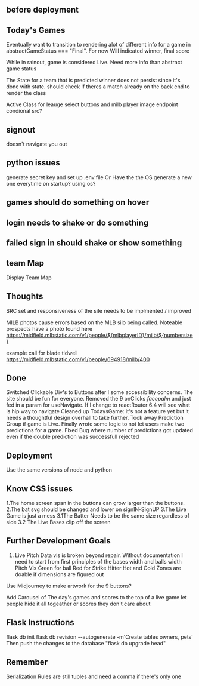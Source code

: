 ## before deployment 





## Today's Games

Eventually want to transition to rendering alot of different info for a game in 
abstractGameStatus === "Final". For now Will indicated winner, final score


While in rainout, game is considered Live. Need more info than abstract game status

The State for a team that is predicted winner does not persist since it's done with state.
should check if theres a match already on the back end to render the class

Active Class for leauge select buttons and milb player image endpoint condional src?



## signout 
doesn't navigate you out


## python issues
generate secret key and set up .env file
Or Have the the OS generate a new one everytime on startup? using os?


## games should do something on hover
## login needs to shake or do something
## failed sign in should shake or show something


## team Map
Display Team Map


## Thoughts

SRC set and responsiveness of the site needs to be implmented / improved

MILB photos cause errors based on the MLB silo being called.
  Noteable prospects have a photo found here
  https://midfield.mlbstatic.com/v1/people/${mlbplayerID}/milb/${numbersize}

example call for blade tidwell
    https://midfield.mlbstatic.com/v1/people/694918/milb/400




## Done
Switched Clickable Div's to Buttons after I some accessibility concerns. The site should be fun for everyone.
Removed the 9 onClicks *facepalm* and just fed in a param for useNavigate. If I change to reactRouter 6.4 will see what is hip way to navigate
Cleaned up TodaysGame: it's not a feature yet but it needs a thoughtful design overhall to take further. 
Took away Prediction Group if game is Live.
Finally wrote some logic to not let users make two predictions for a game.
Fixed Bug where number of predictions got updated even if the double prediction was successfull rejected







## Deployment
Use the same versions of node and python



## Know CSS issues

1.The home screen span in the buttons can grow larger than the buttons.
2.The bat svg should be changed and lower on signIN-SignUP
3.The Live Game is just a mess
3.1The Batter Needs to be the same size regardless of side
3.2 The Live Bases clip off the screen




## Further Development Goals

1. Live Pitch Data vis is broken beyond repair.
Without documentation I need to start from first principles of the bases width and balls width
Pitch Vis Green for ball Red for Strike
Hitter Hot and Cold Zones are doable if dimensions are figured out

Use Midjourney to make artwork for the 9 buttons?

Add Carousel of The day's games and scores to the top of a live game
  let people hide it all togeather or scores they don't care about





## Flask Instructions 

flask db init
 flask db revision --autogenerate -m'Create tables owners, pets'
Then push the changes to the database
 "flask db upgrade head"



## Remember
Serialization Rules are still tuples and need a comma if there's only one



